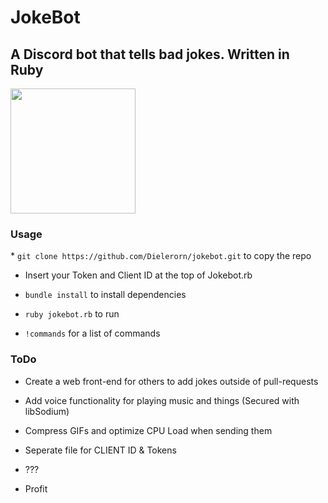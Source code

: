 # JokeBot <h2>A Discord bot that tells bad jokes. Written in Ruby</h2>
<img src="https://i.imgur.com/WuY4gva.png" width="200" height="200">

<h3>Usage</h3>
*  <code>git clone https://github.com/Dielerorn/jokebot.git</code> to copy the repo

* Insert your Token and Client ID at the top of Jokebot.rb

* <code>bundle install</code> to install dependencies

* <code>ruby jokebot.rb</code> to run

* <code>!commands</code> for a list of commands

<h3>ToDo</h3>

* Create a web front-end for others to add jokes outside of pull-requests

* Add voice functionality for playing music and things (Secured with libSodium)

* Compress GIFs and optimize CPU Load when sending them

* Seperate file for CLIENT ID & Tokens

* ???

* Profit
